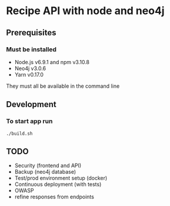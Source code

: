 # Recipe API with node and neo4j

## Prerequisites

### Must be installed
- Node.js v6.9.1 and npm v3.10.8
- Neo4j v3.0.6
- Yarn v0.17.0

They must all be available in the command line

## Development

### To start app run

```
./build.sh
```

## TODO

- Security (frontend and API)
- Backup (neo4j database)
- Test/prod environment setup (docker)
- Continuous deployment (with tests)
- OWASP
- refine responses from endpoints
